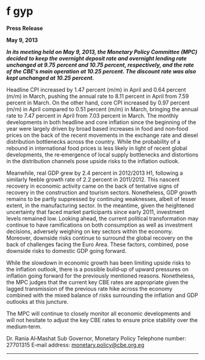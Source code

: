 # f gyp

**Press Release**

**May 9, 2013**

**_In its meeting held on May 9, 2013, the Monetary Policy Committee (MPC) decided_**
**_to keep the overnight deposit rate and overnight lending rate unchanged at 9.75_**
**_percent and 10.75 percent, respectively, and the rate of the CBE's main operation_**
**_at 10.25 percent. The discount rate was also kept unchanged at 10.25 percent._**

Headline CPI increased by 1.47 percent (m/m) in April and 0.64 percent (m/m) in
March, pushing the annual rate to 8.11 percent in April from 7.59 percent in March.
On the other hand, core CPI increased by 0.97 percent (m/m) in April compared to
0.51 percent (m/m) in March, bringing the annual rate to 7.47 percent in April from
7.03 percent in March. The monthly developments in both headline and core
inflation since the beginning of the year were largely driven by broad based
increases in food and non‐food prices on the back of the recent movements in the
exchange rate and diesel distribution bottlenecks across the country. While the
probability of a rebound in international food prices is less likely in light of recent
global developments, the re‐emergence of local supply bottlenecks and distortions in
the distribution channels pose upside risks to the inflation outlook.

Meanwhile, real GDP grew by 2.4 percent in 2012/2013 H1, following a similarly
feeble growth rate of 2.2 percent in 2011/2012. This nascent recovery in economic
activity came on the back of tentative signs of recovery in the construction and
tourism sectors. Nonetheless, GDP growth remains to be partly suppressed by
continuing weaknesses, albeit of lesser extent, in the manufacturing sector. In the
meantime, given the heightened uncertainty that faced market participants since
early 2011, investment levels remained low. Looking ahead, the current political
transformation may continue to have ramifications on both consumption as well as
investment decisions, adversely weighing on key sectors within the economy.
Moreover, downside risks continue to surround the global recovery on the back of
challenges facing the Euro Area. These factors, combined, pose downside risks to
domestic GDP going forward.

While the slowdown in economic growth has been limiting upside risks to the
inflation outlook, there is a possible build‐up of upward pressures on inflation going
forward for the previously mentioned reasons. Nonetheless, the MPC judges that the
current key CBE rates are appropriate given the lagged transmission of the previous
rate hike across the economy combined with the mixed balance of risks surrounding
the inflation and GDP outlooks at this juncture.

The MPC will continue to closely monitor all economic developments and will not
hesitate to adjust the key CBE rates to ensure price stability over the medium‐term.

Dr. Rania Al‐Mashat
Sub Governor, Monetary Policy
Telephone number: 27701315
E‐mail address: monetary.policy@cbe.org.eg


-----

